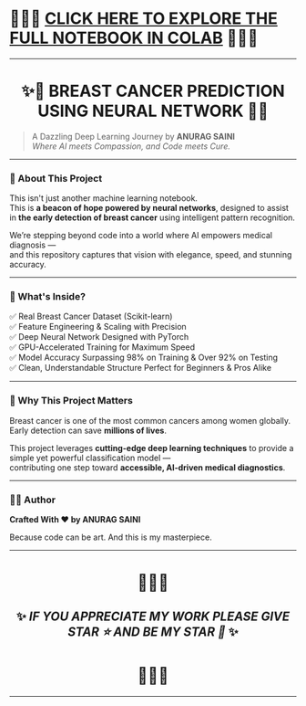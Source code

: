 # 🔗🔗🔗 **[CLICK HERE TO EXPLORE THE FULL NOTEBOOK IN COLAB](https://colab.research.google.com/)** 🔗🔗🔗

---

<h1 align="center">✨🧠 BREAST CANCER PREDICTION USING NEURAL NETWORK 🧠✨</h1>

> A Dazzling Deep Learning Journey by **ANURAG SAINI**  
> *Where AI meets Compassion, and Code meets Cure.*

---

### 🌸 About This Project

This isn't just another machine learning notebook.  
This is **a beacon of hope powered by neural networks**, designed to assist in **the early detection of breast cancer** using intelligent pattern recognition.

We’re stepping beyond code into a world where AI empowers medical diagnosis —  
and this repository captures that vision with elegance, speed, and stunning accuracy.

---

### 🚀 What's Inside?

✅ Real Breast Cancer Dataset (Scikit-learn)  
✅ Feature Engineering & Scaling with Precision  
✅ Deep Neural Network Designed with PyTorch  
✅ GPU-Accelerated Training for Maximum Speed  
✅ Model Accuracy Surpassing 98% on Training & Over 92% on Testing  
✅ Clean, Understandable Structure Perfect for Beginners & Pros Alike  

---

### 🧪 Why This Project Matters

Breast cancer is one of the most common cancers among women globally.  
Early detection can save **millions of lives**.

This project leverages **cutting-edge deep learning techniques** to provide a simple yet powerful classification model —  
contributing one step toward **accessible, AI-driven medical diagnostics**.

---

### 👨‍💻 Author

**Crafted With ❤️ by ANURAG SAINI**

Because code can be art. And this is my masterpiece.

---

<div align="center">

# 🌟🌟🌟  
## ✨ *IF YOU APPRECIATE MY WORK PLEASE GIVE STAR ⭐ AND BE MY STAR 🌟* ✨  
# 🌟🌟🌟

</div>

---
